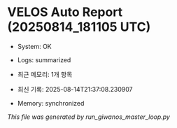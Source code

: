 # VELOS Auto Report (20250814_181105 UTC)

- System: OK
- Logs: summarized
- 최근 메모리: 1개 항목
- 최신 기록: 2025-08-14T21:37:08.230907

- Memory: synchronized

_This file was generated by run_giwanos_master_loop.py_
